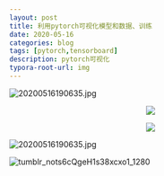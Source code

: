 ```yaml
---
layout: post
title: 利用pytorch可视化模型和数据、训练
date: 2020-05-16
categories: blog
tags: [pytorch,tensorboard]
description: pytorch可视化
typora-root-url: img
---
```


![20200516190635.jpg](https://github.com/YiRuohe/YiRuohe.github.io/blob/master/_posts/img/20200516190635.jpg)



<center>
	<p><img src="https://github.com/YiRuohe/YiRuohe.github.io/blob/master/_posts/img/20200516190635.jpg" align="center"></p>
</center>

 <center>
	<p><img src="https://github.com/YiRuohe/YiRuohe.github.io/blob/master/_posts/img/20200516190635.jpg" align="center"></p>
</center>

![20200516190635.jpg](https://github.com/YiRuohe/YiRuohe.github.io/blob/master/_posts/img/20200516190635.jpg)

![tumblr_nots6cQgeH1s38xcxo1_1280](/tumblr_nots6cQgeH1s38xcxo1_1280.jpg)

